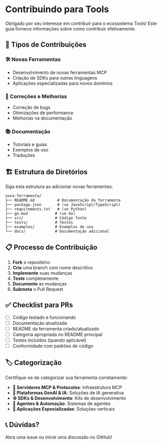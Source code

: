 # Contribuindo para Tools

Obrigado por seu interesse em contribuir para o ecossistema Tools! Este guia fornece informações sobre como contribuir efetivamente.

## 🎯 Tipos de Contribuições

### 🛠️ Novas Ferramentas
- Desenvolvimento de novas ferramentas MCP
- Criação de SDKs para outras linguagens
- Aplicações especializadas para novos domínios

### 🐛 Correções e Melhorias
- Correção de bugs
- Otimizações de performance
- Melhorias na documentação

### 📚 Documentação
- Tutoriais e guias
- Exemplos de uso
- Traduções

## 🏗️ Estrutura de Diretórios

Siga esta estrutura ao adicionar novas ferramentas:

```
nova-ferramenta/
├── README.md          # Documentação da ferramenta
├── package.json       # (se JavaScript/TypeScript)
├── requirements.txt   # (se Python)
├── go.mod            # (se Go)
├── src/              # Código fonte
├── tests/            # Testes
├── examples/         # Exemplos de uso
└── docs/             # Documentação adicional
```

## 📋 Processo de Contribuição

1. **Fork** o repositório
2. **Crie** uma branch com nome descritivo
3. **Implemente** suas mudanças
4. **Teste** completamente
5. **Documente** as mudanças
6. **Submeta** o Pull Request

## ✅ Checklist para PRs

- [ ] Código testado e funcionando
- [ ] Documentação atualizada
- [ ] README da ferramenta criado/atualizado
- [ ] Categoria apropriada no README principal
- [ ] Testes incluídos (quando aplicável)
- [ ] Conformidade com padrões de código

## 🏷️ Categorização

Certifique-se de categorizar sua ferramenta corretamente:

- **🔌 Servidores MCP & Protocolos**: Infraestrutura MCP
- **🤖 Plataformas GenAI & IA**: Soluções de IA generativa
- **⚙️ SDKs & Desenvolvimento**: Kits de desenvolvimento
- **🎯 Agentes & Automação**: Sistemas de agentes
- **🏥 Aplicações Especializadas**: Soluções verticais

## 📞 Dúvidas?

Abra uma issue ou inicie uma discussão no GitHub!